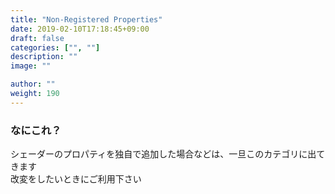 ```yaml
---
title: "Non-Registered Properties"
date: 2019-02-10T17:18:45+09:00
draft: false
categories: ["", ""]
description: ""
image: ""

author: ""
weight: 190
---
```

### なにこれ？
シェーダーのプロパティを独自で追加した場合などは、一旦このカテゴリに出てきます  
改変をしたいときにご利用下さい